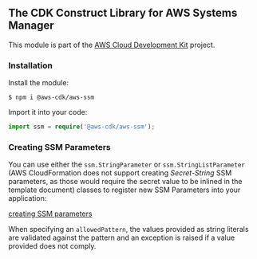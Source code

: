 ## The CDK Construct Library for AWS Systems Manager
This module is part of the [AWS Cloud Development Kit](https://github.com/awslabs/aws-cdk) project.

### Installation
Install the module:

```console
$ npm i @aws-cdk/aws-ssm
```

Import it into your code:

```ts
import ssm = require('@aws-cdk/aws-ssm');
```

### Creating SSM Parameters
You can use either the `ssm.StringParameter` or `ssm.StringListParameter` (AWS CloudFormation does not support creating
*Secret-String* SSM parameters, as those would require the secret value to be inlined in the template document) classes
to register new SSM Parameters into your application:

[creating SSM parameters](test/integ.parameter.lit.ts)

When specifying an `allowedPattern`, the values provided as string literals are validated against the pattern and an
exception is raised if a value provided does not comply.
